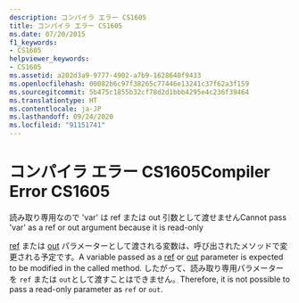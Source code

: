 ```yaml
---
description: コンパイラ エラー CS1605
title: コンパイラ エラー CS1605
ms.date: 07/20/2015
f1_keywords:
- CS1605
helpviewer_keywords:
- CS1605
ms.assetid: a202d3a9-9777-4902-a7b9-1628640f9433
ms.openlocfilehash: 00082b6c97f38265c77446e13241c37f62a3f159
ms.sourcegitcommit: 5b475c1855b32cf78d2d1bbb4295e4c236f39464
ms.translationtype: HT
ms.contentlocale: ja-JP
ms.lasthandoff: 09/24/2020
ms.locfileid: "91151741"
---
```

# <a name="compiler-error-cs1605"></a><span data-ttu-id="c5052-103">コンパイラ エラー CS1605</span><span class="sxs-lookup"><span data-stu-id="c5052-103">Compiler Error CS1605</span></span>

<span data-ttu-id="c5052-104">読み取り専用なので 'var' は ref または out 引数として渡せません</span><span class="sxs-lookup"><span data-stu-id="c5052-104">Cannot pass 'var' as a ref or out argument because it is read-only</span></span>  
  
 <span data-ttu-id="c5052-105">[ref](../language-reference/keywords/ref.md) または [out](../language-reference/keywords/out-parameter-modifier.md) パラメーターとして渡される変数は、呼び出されたメソッドで変更される予定です。</span><span class="sxs-lookup"><span data-stu-id="c5052-105">A variable passed as a [ref](../language-reference/keywords/ref.md) or [out](../language-reference/keywords/out-parameter-modifier.md) parameter is expected to be modified in the called method.</span></span> <span data-ttu-id="c5052-106">したがって、読み取り専用パラメーターを `ref` または `out`として渡すことはできません。</span><span class="sxs-lookup"><span data-stu-id="c5052-106">Therefore, it is not possible to pass a read-only parameter as `ref` or `out`.</span></span>
